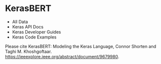 <h1>KerasBERT</h1>
<ul>
<li>All Data</li>
<li>Keras API Docs</li>
<li>Keras Developer Guides</li>
<li>Keras Code Examples</li>
</ul>

Please cite KerasBERT: Modeling the Keras Language, Connor Shorten and Taghi M. Khoshgoftaar. https://ieeexplore.ieee.org/abstract/document/9679980.